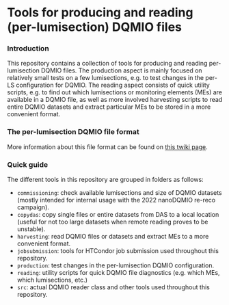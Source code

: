 # Tools for producing and reading (per-lumisection) DQMIO files

### Introduction
This repository contains a collection of tools for producing and reading per-lumisection DQMIO files.
The production aspect is mainly focused on relatively small tests on a few lumisections, e.g. to test changes in the per-LS configuration for DQMIO.
The reading aspect consists of quick utility scripts, e.g. to find out which lumisections or monitoring elements (MEs) are available in a DQMIO file, as well as more involved harvesting scripts to read entire DQMIO datasets and extract particular MEs to be stored in a more convenient format.

### The per-lumisection DQMIO file format
More information about this file format can be found on [this twiki page](https://twiki.cern.ch/twiki/bin/viewauth/CMS/PerLsDQMIO).

### Quick guide
The different tools in this repository are grouped in folders as follows:
- `commissioning`: check available lumisections and size of DQMIO datasets (mostly intended for internal usage with the 2022 nanoDQMIO re-reco campaign).
- `copydas`: copy single files or entire datasets from DAS to a local location (useful for not too large datasets when remote reading proves to be unstable).
- `harvesting`: read DQMIO files or datasets and extract MEs to a more convenient format.
- `jobsubmission`: tools for HTCondor job submission used throughout this repository.
- `production`: test changes in the per-lumisection DQMIO configuration.
- `reading`: utility scripts for quick DQMIO file diagnostics (e.g. which MEs, which lumisections, etc.)
- `src`: actual DQMIO reader class and other tools used throughout this repository.
